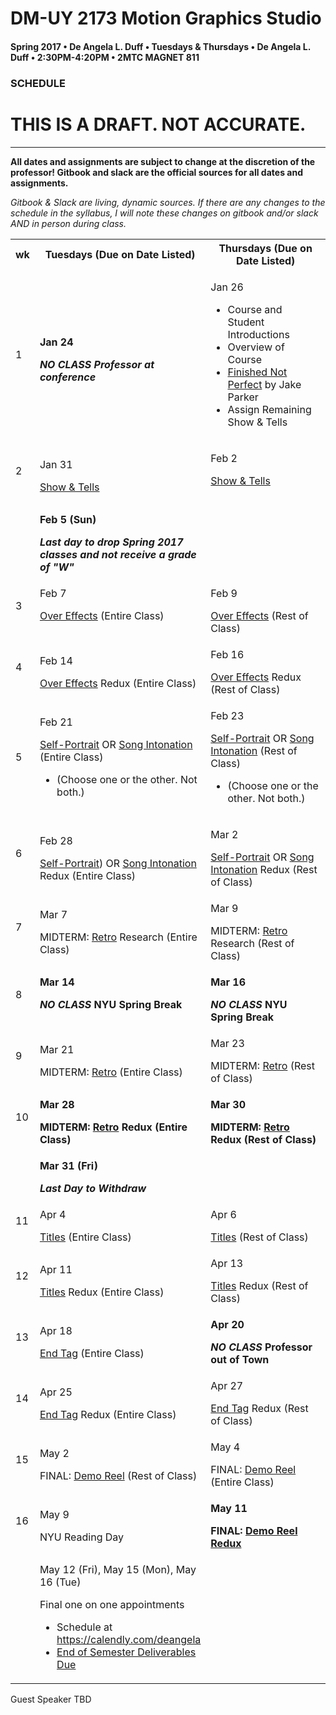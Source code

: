 # DM-UY 2173 Motion Graphics Studio

#### Spring 2017 • De Angela L. Duff • Tuesdays &amp; Thursdays • De Angela L. Duff • 2:30PM-4:20PM • 2MTC MAGNET 811

### SCHEDULE
# THIS IS A DRAFT. NOT ACCURATE.

---

**All dates and assignments are subject to change at the discretion of the professor! Gitbook and slack are the official sources for all dates and assignments.**

*Gitbook &amp; Slack are living, dynamic sources. If there are any changes to the schedule in the syllabus, I will note these changes on gitbook and/or slack AND in person during class.*

<table>
<tr>
<th width="4%">wk</th>
<th width="48%">Tuesdays (Due on Date Listed)</th>
<th width="48%">Thursdays (Due on Date Listed)</th>
</tr>

<tr>
<td>1</td>
<td><strong><p>Jan 24</p><i>NO CLASS Professor at conference</i></strong></td>
<td><p>Jan 26</p>
<ul>
<li>Course and Student Introductions</li>
<li>Overview of Course</li>
<li><a href="https://www.youtube.com/watch?v=Q4vWXbOLmaE" target="_blank">Finished Not Perfect</a> by Jake Parker
<li>Assign Remaining Show &amp; Tells</li>
</ul></td>
</tr>

<tr>
<td>2</td>
<td><p>Jan 31</p><a href="show_and_tells.md">Show &amp; Tells</a></td>
<td valign="top"><p>Feb 2</p><a href="show_and_tells.md">Show &amp; Tells</a><br><br></td>
</tr>

<tr>
<td><td><strong><p>Feb 5 (Sun)</p><i>Last day to drop Spring 2017 classes and not receive a grade of "W"</i></strong></td><td></td>
</tr>

<tr>
<td>3</td>
<td valign="top"><p>Feb 7</p><a href="projects_overeffects.md">Over Effects</a> (Entire Class)</td>
<td valign="top"><p>Feb 9</p><a href="projects_overeffects.md">Over Effects</a> (Rest of Class)</td>
</tr>

<tr>
<td>4</td>
<td><p>Feb 14</p><a href="projects_overeffects.md">Over Effects</a> Redux (Entire Class)</td>
<td valign="top"><p>Feb 16</p><a href="projects_overeffects.md">Over Effects</a> Redux (Rest of Class)</td>
</tr>

<tr>
<td>5</td>
<td><p>Feb 21</p><a href="projects_self-portrait.md">Self-Portrait</a> OR <a href="projects_songintonation.md">Song Intonation</a> (Entire Class)<ul>
<li>(Choose one or the other. Not both.)</li></ul> </td>
<td><p>Feb 23</p><a href="projects_self-portrait.md">Self-Portrait</a> OR <a href="projects_songintonation.md">Song Intonation</a> (Rest of Class)<ul>
<li>(Choose one or the other. Not both.)</li></ul> </td>
</tr>

<tr>
<td>6</td>
<td><p>Feb 28</p><a href="projects_self-portrait.md">Self-Portrait</a>) OR <a href="projects_songintonation.md">Song Intonation</a> Redux (Entire Class)</td>
<td><p>Mar 2</p><a href="projects_self-portrait.md">Self-Portrait</a> OR <a href="projects_songintonation.md">Song Intonation</a> Redux (Rest of Class)</td>
</tr>

<td>7</td>
<td><p>Mar 7</p>MIDTERM: <a href="projects_retro.md">Retro</a> Research (Entire Class)</td>
<td><p>Mar 9</p>MIDTERM: <a href="projects_retro.md">Retro</a> Research (Rest of Class)</td>
</tr>

<tr>
<tr>
<td>8</td>
<td valign="top"><strong><p>Mar 14</p><i>NO CLASS</i> NYU Spring Break</strong></td>
<td valign="top"><strong><p>Mar 16</p><i>NO CLASS</i> NYU Spring Break</strong></td>
</tr>

<tr>
<td>9</td>
<td><p>Mar 21</p>MIDTERM: <a href="projects_retro.md">Retro</a> (Entire Class)</td>
<td><p>Mar 23</p>MIDTERM: <a href="projects_retro.md">Retro</a> (Rest of Class)</td>
</tr>



<tr>
<td>10</td>
<td><strong><p>Mar 28</p>MIDTERM: <a href="projects_retro.md">Retro</a> Redux (Entire Class)</strong></td>
<td><strong><p>Mar 30</p>MIDTERM: <a href="projects_retro.md">Retro</a> Redux (Rest of Class)</strong></td>
</tr>

<tr>
<td></td><td><strong><p>Mar 31 (Fri)</p><i>Last Day to Withdraw</i></strong></td><td></td>
</tr>

<tr>
<td>11</td>
<td><p>Apr 4</p><a href="projects_titles.md">Titles</a> (Entire Class)</td>
<td><p>Apr 6</p><a href="projects_titles.md">Titles</a> (Rest of Class)</td>
</tr>
<tr>
<td>12</td>
<td><p>Apr 11</p><a href="projects_titles.md">Titles</a> Redux (Entire Class)</td>
<td><p>Apr 13</p><a href="projects_titles.md">Titles</a> Redux (Rest of Class)</td>
</tr>
<tr>
<td>13</td>
<td><p>Apr 18</p><a href="projects_endtag.md">End Tag</a> (Entire Class)</td>
<td><strong><p>Apr 20</p><i>NO CLASS</i> Professor out of Town</strong></td>
</tr>
<tr>
<td>14</td>
<td><p>Apr 25</p><a href="projects_endtag.md">End Tag</a> Redux (Entire Class)</td>
<td><p>Apr 27</p><a href="projects_endtag.md">End Tag</a> Redux (Rest of Class)</td>
</tr>

<tr>
<td>15</td>
<td><p>May 2</p>FINAL: <a href="projects_demoreel.md">Demo Reel</a> (Rest of Class)</td>
<td><p>May 4</p>FINAL: <a href="projects_demoreel.md">Demo Reel</a> (Entire Class)</td>
</tr>

<tr>
<td>16</td>
<td><p>May 9</p>NYU Reading Day</td>
<td><strong><p>May 11</p>FINAL: <a href="projects_demo_reel.md">Demo Reel Redux</a></strong></td>
</tr>

<tr>
<td></td>
<td><p>May 12 (Fri), May 15 (Mon), May 16 (Tue)</p>Final one on one appointments
<ul>
<li>Schedule at <a href="https://calendly.com/deangela">https://calendly.com/deangela</li>
<li><a href="end_of_semester_deliverables.md">End of Semester Deliverables Due</li>
</ul></td>
<td></td>
</tr>


</table>

Guest Speaker TBD